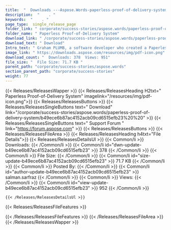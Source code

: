 ```yaml
---
title:  "  Downloads ---Aspose.Words-paperless-proof-of-delivery-system . " 
description:  "    . " 
keywords:  "    . " 
page_type:  single_release_page
folder_link: " corporate/success-stories/aspose.words/paperless-proof-of-delivery-system/"
folder_name: " Paperless Proof-of-Delivery System"
download_link: " /corporate/success-stories/aspose.words/paperless-proof-of-delivery-system/b49ece6b87ac4152acb09cd6515efb23"
download_text: " Download"
Intro_text: " Graham PLUMB, a software developer who created a Paperless Proof-of-Delivery Sys..."
image_link: " https://downloads.aspose.com/resources/img/pdf-icon.png"
download_count: "  Downloads: 378  Views: 951"
file_size: "  File Size: 71.7 KB "
parent_path: "corporate/success-stories/aspose.words"
section_parent_path: "corporate/success-stories"
weight: 77 
---
```


{{< Releases/ReleasesWapper >}}
  {{< Releases/ReleasesHeading H2txt=" Paperless Proof-of-Delivery System" imagelink="/resources/img/pdf-icon.png">}}
  {{< Releases/ReleasesButtons >}}
    {{< Releases/ReleasesSingleButtons text=" Download" link="/corporate/success-stories/aspose.words/paperless-proof-of-delivery-system/b49ece6b87ac4152acb09cd6515efb23%20%20" >}}
    {{< Releases/ReleasesSingleButtons text=" Support Forum " link="https://forum.aspose.com" >}}
  {{< Releases/ReleasesButtons >}}
  {{< Releases/ReleasesFileArea >}}
    {{< Releases/ReleasesHeading h4txt="File Details">}}
    {{< Releases/ReleasesDetailsUl >}}
            {{< Common/li  >}} Downloads: {{< /Common/li >}} 
      {{< Common/li id="dwn-update-b49ece6b87ac4152acb09cd6515efb23" >}} 378 {{< /Common/li >}} 
      {{< Common/li  >}} File Size: {{< /Common/li >}} 
      {{< Common/li id="size-update-b49ece6b87ac4152acb09cd6515efb23" >}} 71.7 KB {{< /Common/li >}} 
      {{< Common/li  >}} Posted By: {{< /Common/li >}} 
      {{< Common/li id="author-update-b49ece6b87ac4152acb09cd6515efb23" >}} salman.sarfraz {{< /Common/li >}} 
      {{< Common/li  >}} Views: {{< /Common/li >}} 
      {{< Common/li id="view-update-b49ece6b87ac4152acb09cd6515efb23" >}} 952 {{< /Common/li >}} 

    {{< /Releases/ReleasesDetailsUl >}}

  {{< Releases/ReleasesFileFeatures >}}
      
  {{< /Releases/ReleasesFileFeatures >}}
 {{< /Releases/ReleasesFileArea >}}
{{< /Releases/ReleasesWapper >}}


